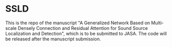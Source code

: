 # SSLD
This is the repo of the manuscript "A Generalized Network Based on Multi-scale Densely Connection and Residual Attention for Sound Source Localization and Detection", which is to be submitted to JASA. The code will be released after the manuscript submission.
